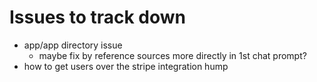 # Issues to track down
- app/app directory issue
  - maybe fix by reference sources more directly in 1st chat prompt?
- how to get users over the stripe integration hump